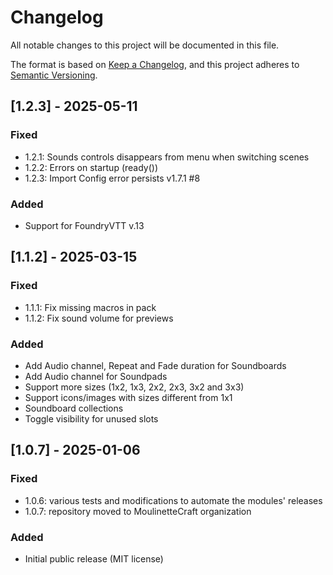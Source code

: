 # Changelog
All notable changes to this project will be documented in this file.

The format is based on [Keep a Changelog](https://keepachangelog.com/en/1.0.0/),
and this project adheres to [Semantic Versioning](https://semver.org/spec/v2.0.0.html).

## [1.2.3] - 2025-05-11
### Fixed
- 1.2.1: Sounds controls disappears from menu when switching scenes
- 1.2.2: Errors on startup (ready())
- 1.2.3: Import Config error persists v1.7.1 #8
### Added
- Support for FoundryVTT v.13

## [1.1.2] - 2025-03-15
### Fixed
- 1.1.1: Fix missing macros in pack
- 1.1.2: Fix sound volume for previews
### Added
- Add Audio channel, Repeat and Fade duration for Soundboards
- Add Audio channel for Soundpads
- Support more sizes (1x2, 1x3, 2x2, 2x3, 3x2 and 3x3)
- Support icons/images with sizes different from 1x1
- Soundboard collections
- Toggle visibility for unused slots

## [1.0.7] - 2025-01-06
### Fixed
- 1.0.6: various tests and modifications to automate the modules' releases
- 1.0.7: repository moved to MoulinetteCraft organization
### Added
- Initial public release (MIT license)
